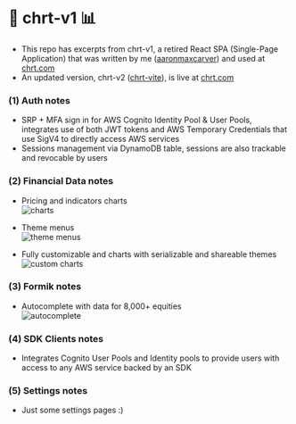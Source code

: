 # :file_folder: chrt-v1 :bar_chart: 

- This repo has excerpts from chrt-v1, a retired React SPA (Single-Page Application) that was written by me ([aaronmaxcarver](https://github.com/aaronmaxcarver)) and used at [chrt.com](https://chrt.com)
- An updated version, chrt-v2 ([chrt-vite](https://github.com/chrtHub/chrt-vite)), is live at [chrt.com](https://chrt.com)

### (1) Auth notes

- SRP + MFA sign in for AWS Cognito Identity Pool & User Pools, integrates use of both JWT tokens and AWS Temporary Credentials that use SigV4 to directly access AWS services
- Sessions management via DynamoDB table, sessions are also trackable and revocable by users

### (2) Financial Data notes

- Pricing and indicators charts<br/>
![charts](https://s3.amazonaws.com/chrt.com/charts.png)

- Theme menus<br/>
![theme menus](https://s3.amazonaws.com/chrt.com/customize.png)

- Fully customizable and charts with serializable and shareable themes<br/>
![custom charts](https://s3.amazonaws.com/chrt.com/custom_charts.png)

### (3) Formik notes

- Autocomplete with data for 8,000+ equities<br/>
![autocomplete](https://s3.amazonaws.com/chrt.com/autocomplete.png)

### (4) SDK Clients notes

- Integrates Cognito User Pools and Identity pools to provide users with access to any AWS service backed by an SDK

### (5) Settings notes

- Just some settings pages :)
